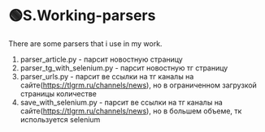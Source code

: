# 🟢S.Working-parsers
There are some parsers that i use in my work.
1. parser_article.py - парсит новостную страницу
2. parser_tg_with_selenium.py - парсит новостную тг страницу
3. parser_urls.py - парсит ве ссылки на тг каналы на сайте(https://tlgrm.ru/channels/news), но в ограниченном загрузкой страницы количестве
4. save_with_selenium.py - парсит ве ссылки на тг каналы на сайте(https://tlgrm.ru/channels/news), но в большем объеме, тк используется selenium
